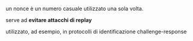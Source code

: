 un nonce è un numero casuale utilizzato una sola volta.

serve ad **evitare attacchi di replay**

utilizzato, ad esempio, in protocolli di identificazione challenge-response